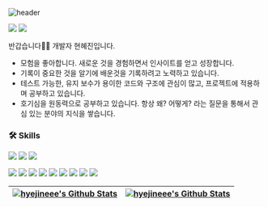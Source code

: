 ![header](https://capsule-render.vercel.app/api?type=waving&color=F5dF4D&height=120&section=header&text=😎%20hyejineee%20😎&fontSize=40)


<p>
  <a href="https://hyejineee.github.io/blog" target="_blank"><img src="https://img.shields.io/badge/Blog-FABF15?style=flat-square&logo=GitHub%20Sponsors&logoColor=white"/></a>
  <a href="mailto:04hineee@gmail.com" target="_blank"><img src="https://img.shields.io/badge/04hineee@gmail.com-EA4335?style=flat-square&logo=Gmail&logoColor=white"/></a>
</p>

반갑습니다👋🏻 개발자 현혜진입니다.

- 모험을 좋아합니다. 새로운 것을 경험하면서 인사이트를 얻고 성장합니다.
- 기록이 중요한 것을 알기에 배운것을 기록하려고 노력하고 있습니다.
- 테스트 가능한, 유지 보수가 용이한 코드와 구조에 관심이 많고, 프로젝트에 적용하며 공부하고 있습니다.
- 호기심을 원동력으로 공부하고 있습니다. 항상 왜? 어떻게? 라는 질문을 통해서 관심 있는 분야의 지식을 쌓습니다.


### 🛠 Skills
<p>
  <img src="https://img.shields.io/badge/Android-3DDC84?style=flat-square&logo=Android&logoColor=white"/>
  <img src="https://img.shields.io/badge/Kotlin-0095D5?style=flat-square&logo=Kotlin&logoColor=white"/> 
  <img src="https://img.shields.io/badge/ReactiveX-B7178C?style=flat-square&logo=ReactiveX&logoColor=white"/>
</p>

<p>
  <img src="https://img.shields.io/badge/Javascript-F7DF1E?style=flat-square&logo=Javascript&logoColor=white"/>
  <img src="https://img.shields.io/badge/TypeScript-3178C6?style=flat-square&logo=TypeScript&logoColor=white"/>
  <img src="https://img.shields.io/badge/HTML-E34F26?style=flat-square&logo=HTML5&logoColor=white"/>
  <img src="https://img.shields.io/badge/CSS-1572B6?style=flat-square&logo=CSS3&logoColor=white"/>
  <img src="https://img.shields.io/badge/React-61DAFB?style=flat-square&logo=React&logoColor=white"/>
  <img src="https://img.shields.io/badge/Next.js-000000?style=flat-square&logo=Next.js&logoColor=white"/>
  <img src="https://img.shields.io/badge/Styled-DB7093?style=flat-square&logo=styled-components&logoColor=white"/>
  <img src="https://img.shields.io/badge/Redux-764ABC?style=flat-square&logo=Redux&logoColor=white"/>
  <img src="https://img.shields.io/badge/GraphQL-E10098?style=flat&logo=GraphQL&logoColor=white" />

</p>



|<a href="https://github.com/hyejineee"><img align="center" src="https://github-readme-stats.vercel.app/api?username=hyejineee&show_icons=true&bg_color=0E1117&include_all_commits=true&count_private=true&hide_border=true" alt="hyejineee's Github Stats" /></a>|<a href="https://github.com/hyejineee"><img align="center" src="https://github-readme-stats.vercel.app/api/top-langs/?username=hyejineee&layout=compact&bg_color=0E1117&hide_border=true&hide=html," alt="hyejineee's Github Stats" /></a>|
|------|---|


